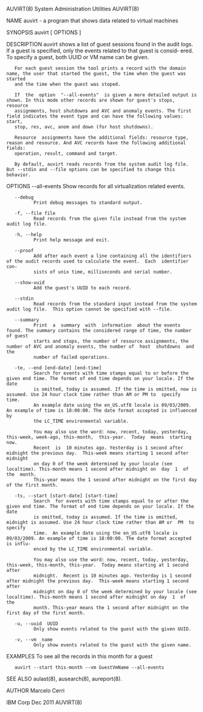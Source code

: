 AUVIRT(8)                                                 System Administration Utilities                                                AUVIRT(8)

NAME
       auvirt - a program that shows data related to virtual machines

SYNOPSIS
       auvirt [ OPTIONS ]

DESCRIPTION
       auvirt  shows  a  list of guest sessions found in the audit logs. If a guest is specified, only the events related to that guest is consid‐
       ered. To specify a guest, both UUID or VM name can be given.

       For each guest session the tool prints a record with the domain name, the user that started the guest, the time when the guest was  started
       and the time when the guest was stoped.

       If  the  option  "--all-events"  is given a more detailed output is shown. In this mode other records are shown for guest's stops, resource
       assignments, host shutdowns and AVC and anomaly events. The first field indicates the event type and can have the following values:  start,
       stop, res, avc, anom and down (for host shutdowns).

       Resource  assignments have the additional fields: resource type, reason and resource. And AVC records have the following additional fields:
       operation, result, command and target.

       By default, auvirt reads records from the system audit log file. But --stdin and --file options can be specified to change this behavior.

OPTIONS
       --all-events
              Show records for all virtualization related events.

       --debug
              Print debug messages to standard output.

       -f, --file file
              Read records from the given file instead from the system audit log file.

       -h, --help
              Print help message and exit.

       --proof
              Add after each event a line containing all the identifiers of the audit records used to calculate the event.  Each  identifier  con‐
              sists of unix time, milliseconds and serial number.

       --show-uuid
              Add the guest's UUID to each record.

       --stdin
              Read records from the standard input instead from the system audit log file.  This option cannot be specified with --file.

       --summary
              Print  a  summary  with  information  about the events found. The summary contains the considered range of time, the number of guest
              starts and stops, the number of resource assignments, the number of AVC and anomaly events, the number of  host  shutdowns  and  the
              number of failed operations.

       -te, --end [end-date] [end-time]
              Search for events with time stamps equal to or before the given end time. The format of end time depends on your locale. If the date
              is omitted, today is assumed. If the time is omitted, now is assumed. Use 24 hour clock time rather than AM or PM to  specify  time.
              An example date using the en_US.utf8 locale is 09/03/2009. An example of time is 18:00:00. The date format accepted is influenced by
              the LC_TIME environmental variable.

              You may also use the word: now, recent, today, yesterday, this-week, week-ago, this-month,  this-year.  Today  means  starting  now.
              Recent  is  10 minutes ago. Yesterday is 1 second after midnight the previous day.  This-week means starting 1 second after midnight
              on day 0 of the week determined by your locale (see localtime). This-month means 1 second after midnight on  day  1  of  the  month.
              This-year means the 1 second after midnight on the first day of the first month.

       -ts, --start [start-date] [start-time]
              Search  for events with time stamps equal to or after the given end time. The format of end time depends on your locale. If the date
              is omitted, today is assumed. If the time is omitted, midnight is assumed. Use 24 hour clock time rather than AM or  PM  to  specify
              time.  An example date using the en_US.utf8 locale is 09/03/2009. An example of time is 18:00:00. The date format accepted is influ‐
              enced by the LC_TIME environmental variable.

              You may also use the word: now, recent, today, yesterday, this-week, this-month, this-year.  Today means starting at 1 second  after
              midnight.  Recent is 10 minutes ago. Yesterday is 1 second after midnight the previous day.  This-week means starting 1 second after
              midnight on day 0 of the week determined by your locale (see localtime). This-month means 1 second after midnight on day  1  of  the
              month. This-year means the 1 second after midnight on the first day of the first month.

       -u, --uuid  UUID
              Only show events related to the guest with the given UUID.

       -v, --vm  name
              Only show events related to the guest with the given name.

EXAMPLES
       To see all the records in this month for a guest

       auvirt --start this-month --vm GuestVmName --all-events

SEE ALSO
       aulast(8), ausearch(8), aureport(8).

AUTHOR
       Marcelo Cerri

IBM Corp                                                             Dec 2011                                                            AUVIRT(8)
